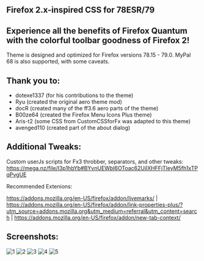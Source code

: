 ## Firefox 2.x-inspired CSS for 78ESR/79

## Experience all the benefits of Firefox Quantum with the colorful toolbar goodness of Firefox 2!

Theme is designed and optimized for Firefox versions 78.15 - 79.0. MyPal 68 is also supported, with some caveats.

## Thank you to:

- dotexe1337 (for his contributions to the theme)
- Ryu (created the original aero theme mod)
- docR (created many of the ff3.6 aero parts of the theme)
- B00ze64 (created the Firefox Menu Icons Plus theme)
- Aris-t2 (some CSS from CustomCSSforFx was adapted to this theme)
- avenged110 (created part of the about dialog)

## Additional Tweaks:

Custom userJs scripts for Fx3 throbber, separators, and other tweaks:
https://mega.nz/file/I3p1hbYb#BYvnUEWbI6OToac62UilXHFFjTleyM5fh1xTPqPvgUE

Recommended Extenions:

https://addons.mozilla.org/en-US/firefox/addon/livemarks/ | 
https://addons.mozilla.org/en-US/firefox/addon/link-properties-plus/?utm_source=addons.mozilla.org&utm_medium=referral&utm_content=search | 
https://addons.mozilla.org/en-US/firefox/addon/new-tab-context/

## Screenshots:
![1](https://github.com/dotexe1337/firefox-aero-css/assets/68521531/ca305869-6801-4b2c-b1f1-066cb2cc1049)
![2](https://github.com/dotexe1337/firefox-aero-css/assets/68521531/f48717a9-60d3-4c05-a01d-389b8e1997bc)
![3](https://github.com/dotexe1337/firefox-aero-css/assets/68521531/593815b0-1f55-4745-88ab-add0c12c3739)
![4](https://github.com/dotexe1337/firefox-aero-css/assets/68521531/57b58fa7-060e-4a4f-9854-c40fa0a147e7)
![5](https://github.com/dotexe1337/firefox-aero-css/assets/68521531/391dab21-cdd0-41ff-9170-c623231e8ec2)
